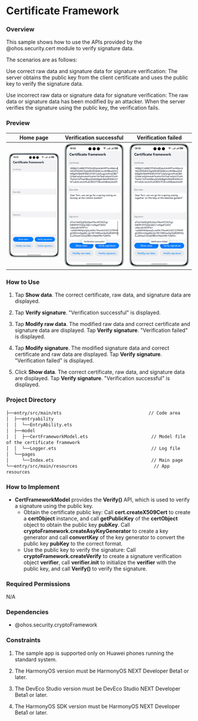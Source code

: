 # Certificate Framework

### Overview

This sample shows how to use the APIs provided by the @ohos.security.cert module to verify signature data.

The scenarios are as follows:

Use correct raw data and signature data for signature verification: The server obtains the public key from the client certificate and uses the public key to verify the signature data.

Use incorrect raw data or signature data for signature verification: The raw data or signature data has been modified by an attacker. When the server verifies the signature using the public key, the verification fails.

### Preview

|   Home page   |                   Verification successful                  |             Verification failed            |
|:-------:|:------------------------------------------:|:---------------------------------------:|
| ![](screenshots/device/index_EN.png) | ![](screenshots/device/verify_success_EN.png) | ![](screenshots/device/verify_fail_EN.png) |

### How to Use

1. Tap **Show data**. The correct certificate, raw data, and signature data are displayed.

2. Tap **Verify signature**. "Verification successful" is displayed.

3. Tap **Modify raw data**. The modified raw data and correct certificate and signature data are displayed. Tap **Verify signature**. "Verification failed" is displayed.

4. Tap **Modify signature**. The modified signature data and correct certificate and raw data are displayed. Tap **Verify signature**. "Verification failed" is displayed.

5. Click **Show data**. The correct certificate, raw data, and signature data are displayed. Tap **Verify signature**. "Verification successful" is displayed.

### Project Directory

```
├──entry/src/main/ets                                 // Code area
│  ├──entryability
│  │  └──EntryAbility.ets       
│  ├──model
│  │  ├──CertFrameworkModel.ets                        // Model file of the certificate framework
│  │  └──Logger.ets                                    // Log file
│  └──pages
│     └──Index.ets                                     // Main page
└──entry/src/main/resources                             // App resources
```

### How to Implement

* **CertFrameworkModel** provides the **Verify()** API, which is used to verify a signature using the public key.
    * Obtain the certificate public key: Call **cert.createX509Cert** to create a **certObject** instance, and call **getPublicKey** of the **certObject** object to obtain the public key **pubKey**. Call **cryptoFramework.createAsyKeyGenerator** to create a key generator and call **convertKey** of the key generator to convert the public key **pubKey** to the correct format.
    * Use the public key to verify the signature: Call **cryptoFramework.createVerify** to create a signature verification object **verifier**, call **verifier.init** to initialize the **verifier** with the public key, and call **Verify()** to verify the signature.

### Required Permissions

N/A

### Dependencies

* @ohos.security.cryptoFramework

### Constraints

1. The sample app is supported only on Huawei phones running the standard system.

2. The HarmonyOS version must be HarmonyOS NEXT Developer Beta1 or later.

3. The DevEco Studio version must be DevEco Studio NEXT Developer Beta1 or later.

4. The HarmonyOS SDK version must be HarmonyOS NEXT Developer Beta1 or later.
